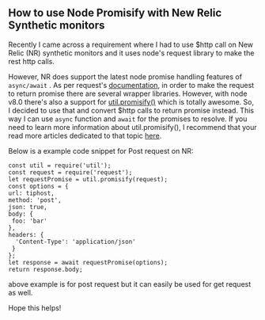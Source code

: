 ## How to use Node Promisify with New Relic Synthetic monitors
Recently I came across a requirement where I had to use $http call on New Relic (NR) synthetic monitors and it uses node's request library to make the rest http calls.

However, NR does support the latest node promise handling features of `async/await` . As per request's [documentation](https://github.com/request/request#promises--asyncawait), in order to make the request to return promise there are several wrapper libraries. However, with node v8.0 there's also a support for [util.promisify()](https://nodejs.org/api/util.html#util_util_promisify_original) which is totally awesome. So, I decided to use that and convert $http calls to return promise instead. This way I can use `async` function and `await` for the promises to resolve.
If you need to learn more information about util.promisify(), I recommend that your read more articles dedicated to that topic [here](https://medium.com/search?q=promisify).

Below is a example code snippet for Post request on NR:
```
const util = require('util');
const request = require('request');
let requestPromise = util.promisify(request);
const options = {
url: tiphost,
method: 'post',
json: true,
body: {
 foo: 'bar'
},
headers: {
  'Content-Type': 'application/json'
 }
};
let response = await requestPromise(options);
return response.body;
```

above example is for post request but it can easily be used for get request as well.

Hope this helps!